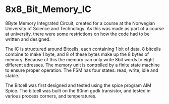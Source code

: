 # 8x8_Bit_Memory_IC
8Byte Memory Integrated Circuit, created for a course at the Norwegian University of Science and Technology. As this was made as part of a course at university, there were some restrictions on how the code had to be written and designed.

The IC is structured around Bitcells, each containing 1 bit of data. 8 bitcells combine to make 1 byte, and 8 of these bytes make up the 8 bytes of memory. Because of this the memory can only write 8bit words to eight different adresses. The memory unit is controlled by a finite state machine to ensure proper operation. The FSM has four states: read, write, idle and stable. 

The Bitcell was first designed and tested using the spice program AIM Spice. The bitcell was built on the 90nm gpdk transistor, and tested in various process corners, and temperatures.
